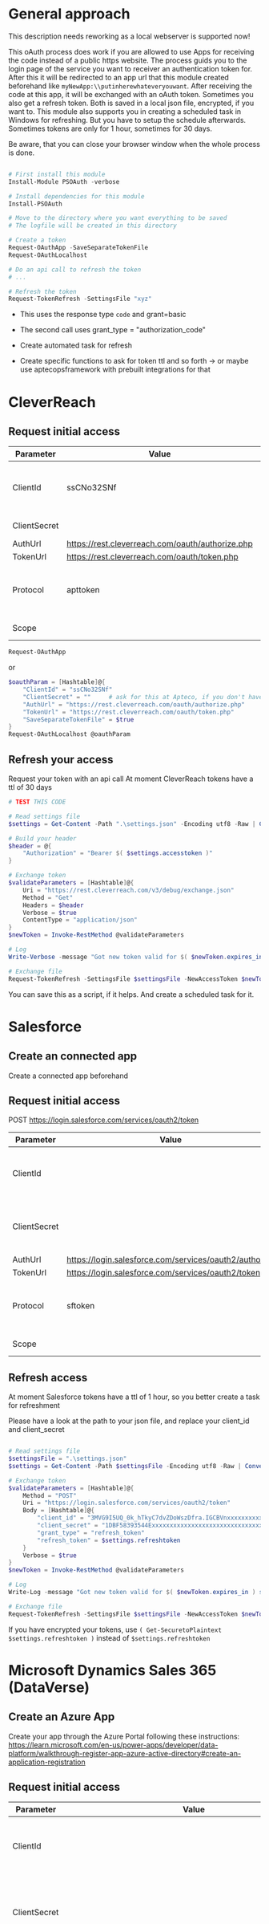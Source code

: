 
# General approach

This description needs reworking as a local webserver is supported now!

This oAuth process does work if you are allowed to use Apps for receiving the code instead of a public https website.
The process guids you to the login page of the service you want to receiver an authentication token for. After this it
will be redirected to an app url that this module created beforehand like `myNewApp:\\putinherewhateveryouwant`.
After receiving the code at this app, it will be exchanged with an oAuth token. Sometimes you also get a refresh token.
Both is saved in a local json file, encrypted, if you want to.
This module also supports you in creating a scheduled task in Windows for refreshing. But you have to setup the schedule afterwards.
Sometimes tokens are only for 1 hour, sometimes for 30 days.

Be aware, that you can close your browser window when the whole process is done.

```Powershell

# First install this module
Install-Module PSOAuth -verbose

# Install dependencies for this module
Install-PSOAuth

# Move to the directory where you want everything to be saved
# The logfile will be created in this directory

# Create a token
Request-OAuthApp -SaveSeparateTokenFile
Request-OAuthLocalhost

# Do an api call to refresh the token
# ...

# Refresh the token 
Request-TokenRefresh -SettingsFile "xyz"
```

- This uses the response type `code` and grant=basic
- The second call uses grant_type = "authorization_code"

- Create automated task for refresh
- Create specific functions to ask for token ttl and so forth -> or maybe use aptecopsframework with prebuilt integrations for that

# CleverReach

## Request initial access


Parameter|Value|Explanation
-|-|-
ClientId|ssCNo32SNf|Default and certified CleverReach App for Apteco
ClientSecret||Please ask Apteco
AuthUrl|https://rest.cleverreach.com/oauth/authorize.php
TokenUrl|https://rest.cleverreach.com/oauth/token.php
Protocol|apttoken|The app that will be called to gather the code/token
Scope||This can be left empty

```Powershell
Request-OAuthApp
```

or

```Powershell
$oauthParam = [Hashtable]@{
    "ClientId" = "ssCNo32SNf"
    "ClientSecret" = ""     # ask for this at Apteco, if you don't have your own app
    "AuthUrl" = "https://rest.cleverreach.com/oauth/authorize.php"
    "TokenUrl" = "https://rest.cleverreach.com/oauth/token.php"
    "SaveSeparateTokenFile" = $true
}
Request-OAuthLocalhost @oauthParam
```


## Refresh your access

Request your token with an api call
At moment CleverReach tokens have a ttl of 30 days

```PowerShell
# TEST THIS CODE

# Read settings file
$settings = Get-Content -Path ".\settings.json" -Encoding utf8 -Raw | ConvertFrom-Json -Depth 99

# Build your header
$header = @{
    "Authorization" = "Bearer $( $settings.accesstoken )"
}

# Exchange token
$validateParameters = [Hashtable]@{
    Uri = "https://rest.cleverreach.com/v3/debug/exchange.json"
    Method = "Get"
    Headers = $header
    Verbose = $true
    ContentType = "application/json"
}
$newToken = Invoke-RestMethod @validateParameters

# Log
Write-Verbose -message "Got new token valid for $( $newToken.expires_in ) seconds and scope '$( $newToken.scope )'" -Verbose

# Exchange file
Request-TokenRefresh -SettingsFile $settingsFile -NewAccessToken $newToken.access_token
```


You can save this as a script, if it helps. And create a scheduled task for it.


# Salesforce


## Create an connected app

Create a connected app beforehand

## Request initial access

POST https://login.salesforce.com/services/oauth2/token


Parameter|Value|Explanation
-|-|-
ClientId||ClientID of your Salesforce Connected App
ClientSecret||ClientSecret of your Salesforce Connected App
AuthUrl|https://login.salesforce.com/services/oauth2/authorize
TokenUrl|https://login.salesforce.com/services/oauth2/token
Protocol|sftoken|The app that will be called to gather the code/token
Scope||This can be left empty

## Refresh access

At moment Salesforce tokens have a ttl of 1 hour, so you better create a task for refreshment

Please have a look at the path to your json file, and replace your client_id and client_secret

```PowerShell

# Read settings file
$settingsFile = ".\settings.json"
$settings = Get-Content -Path $settingsFile -Encoding utf8 -Raw | ConvertFrom-Json -Depth 99

# Exchange token
$validateParameters = [Hashtable]@{
    Method = "POST"
    Uri = "https://login.salesforce.com/services/oauth2/token"
    Body = [Hashtable]@{
        "client_id" = "3MVG9I5UQ_0k_hTkyC7dvZDoWszDfra.IGCBVnxxxxxxxxxxxxxxxxxxxxxxxxxxxxxxxxxxxxxxxxxxxxxxxx"
        "client_secret" = "1DBF58393544Exxxxxxxxxxxxxxxxxxxxxxxxxxxxxxxxxxxxxxxxx"
        "grant_type" = "refresh_token"
        "refresh_token" = $settings.refreshtoken
    }
    Verbose = $true
}
$newToken = Invoke-RestMethod @validateParameters

# Log
Write-Log -message "Got new token valid for $( $newToken.expires_in ) seconds and scope '$( $newToken.scope )'"

# Exchange file
Request-TokenRefresh -SettingsFile $settingsFile -NewAccessToken $newToken.access_token
```

If you have encrypted your tokens, use `( Get-SecuretoPlaintext $settings.refreshtoken )` instead of `$settings.refreshtoken`


# Microsoft Dynamics Sales 365 (DataVerse)

## Create an Azure App

Create your app through the Azure Portal following these instructions: https://learn.microsoft.com/en-us/power-apps/developer/data-platform/walkthrough-register-app-azure-active-directory#create-an-application-registration


## Request initial access


Parameter|Value|Explanation
-|-|-
ClientId||Please use your `Application ID (Client)` of your created app
ClientSecret||Please use your `Secret ID`, not the Secret itself, of your created app
AuthUrl|https://login.microsoftonline.com/{tenantID}/oauth2/v2.0/authorize|Please replace your `{tenantID}` before using it
TokenUrl|https://login.microsoftonline.com/{tenantID}/oauth2/v2.0/token|Please replace your `{tenantID}` before using it
RedirectURL|http://localhost:43902|This is the url for redirection, please take this from your app
Scope|https://{orgID}.crm.dynamics.com/user_impersonation offline_access|Please replace your `{orgID}` from your dynamics URL












# Supported/Tested Solutions

- CleverReach
- Hubspot Private App
- Salesforce SalesCloud Connected App
- Microsoft Azure App










# OLD - see what is useful



Since CleverReach changed the expiry date of the tokens from three years to 30 days, we have implemented a way of automatic token creation and exchange.

There are two ways of using it:
1. On the app server in a specific place called by a Windows Scheduled Task in a regular rhythm
1. During the Data Build called as a preload or postload action where the file will be automatically deployed to the app server

# Prerequisites

Open the script `cleverreach__00__create_settings.ps1` and have a look at the following parts

If you want to receive notifications about a refreshed or failed token, put this to `$true` or `$false`

```PowerShell
    "sendMailOnCheck" = $true
    "sendMailOnSuccess" = $true
    "sendMailOnFailure" = $true
```

Change the default receiver email address for receiving those notifications

```PowerShell
    "notificationReceiver" = "admin@example.com"
```

If the notifications should be send, make sure to configure the mail settings

```PowerShell
    "mail" = @{
        smptServer = "smtp.example.com"
        port = 587
        from = "admin@example.com"
        username = "admin@example.com"
        password = $smtpPassEncrypted
    }
```

Then you execute that settings creation script. It does not need administrator rights.

NOTE: The script will ask you about the path to store the token. It needs to be accessible to the app server or needs to be put in the system folder so Designer can put the file into the deployment


# Method 1 - Regular Task (Default)

* Change the script as described above
* Execute the script `cleverreach__00__create_settings.ps1` first and you will be asked a few things and your smtp password - if you don't want to use the email notifications just leave it blank or enter some random string
* This will save a `settings.json` file and a token file like `cr.token` in the same folder (as default setting)
* The script will ask you to create a scheduled task automatically that will check and exchange (if needed) the token on a daily schedule. It should look like here in the screenshots<br/><br/>![grafik](https://user-images.githubusercontent.com/14135678/102686228-8257ae80-41e6-11eb-81c0-ff27a4cf45bb.png)<br/><br/>![grafik](https://user-images.githubusercontent.com/14135678/102686233-8c79ad00-41e6-11eb-9e73-825127985a39.png)<br/><br/>![grafik](https://user-images.githubusercontent.com/14135678/102686241-99969c00-41e6-11eb-814e-720cc5d100e0.png)

# Method 2 - Designer Action

* Change the script as described above
* Execute the script `cleverreach__00__create_settings.ps1` first and you will be asked a few things and your smtp password - if you don't want to use the email notifications just leave it blank or enter some random string
* This will save a `settings.json` file and a token file like `cr.token` in the same folder (as default setting). But for this method please make sure to change the path to the system folder like `D:\Apteco\Build\Holidays\cr.token` so it will be automatically deployed to the server
* In Designer create a preload or postload action like this:<br/><br/>![grafik](https://user-images.githubusercontent.com/14135678/102684853-68b16980-41dc-11eb-9e77-e26e1ded749a.png)
* The log is configured to send the log entries to a separate text file AND the Designer log (you can see an example here that the token exchange failed):<br/><br/>![grafik](https://user-images.githubusercontent.com/14135678/102686210-550b0080-41e6-11eb-935b-3f3a3651ba62.png)



# Configure PeopleStage to read token

## Channel Editor

Add the new parameter `Access Token Path` and change it to the local path where the token is saved

![grafik](https://user-images.githubusercontent.com/14135678/104179067-93719500-540b-11eb-92db-f3b8d8cdd9ec.png)

This setting is now possible from Orbit Campaign Channel Editor, too (2021-10-27).

## Response Gatherer

Add the new parameter `ACCESSTOKENPATH` and change it to the local path where the token is saved

![grafik](https://user-images.githubusercontent.com/14135678/104179240-d3387c80-540b-11eb-9ab4-f963fac445e0.png)


# Troubleshooting

```
Send-MailMessage : Das Remotezertifikat ist laut Validierungsverfahren ungültig
The remote certificate is invalid according to the validation procedure.
```

When generating the settings.json file, set `deactivateServerCertificateValidation` to `$true` (Default `$false`)

```
Unable to relay recipient in non-accepted domain
```

Check your mailserver, looks like the (external) recipient is not allowed by the current settings